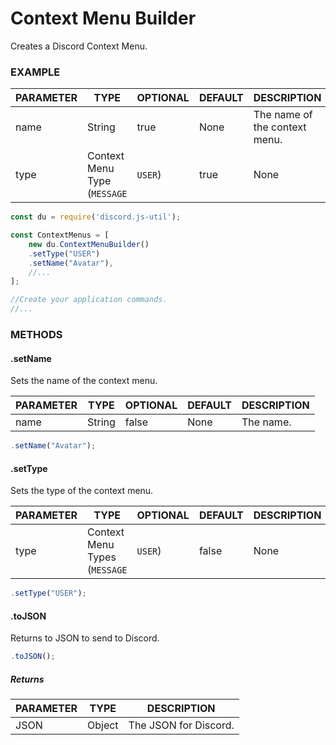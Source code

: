 # Context Menu Builder
Creates a Discord Context Menu.

### EXAMPLE
PARAMETER | TYPE | OPTIONAL | DEFAULT | DESCRIPTION
------ | ------ | ------ | ------ | ------
name | String | true | None | The name of the context menu.
type | Context Menu Type (`MESSAGE`|`USER`) | true | None | The type of the context menu.

```js
const du = require('discord.js-util');

const ContextMenus = [
    new du.ContextMenuBuilder()
    .setType("USER")
    .setName("Avatar"),
    //...
];

//Create your application commands.
//...
```

### METHODS
#### .setName
Sets the name of the context menu.

PARAMETER | TYPE | OPTIONAL | DEFAULT | DESCRIPTION
------ | ------ | ------ | ------ | ------
name | String | false | None | The name.
```js
.setName("Avatar");
```
#### .setType
Sets the type of the context menu.

PARAMETER | TYPE | OPTIONAL | DEFAULT | DESCRIPTION
------ | ------ | ------ | ------ | ------
type | Context Menu Types (`MESSAGE`|`USER`) | false | None | The type.
```js
.setType("USER");
```

#### .toJSON
Returns to JSON to send to Discord.

```js
.toJSON();
```

##### Returns
PARAMETER | TYPE  | DESCRIPTION
------ | ------  | ------
JSON | Object  | The JSON for Discord.